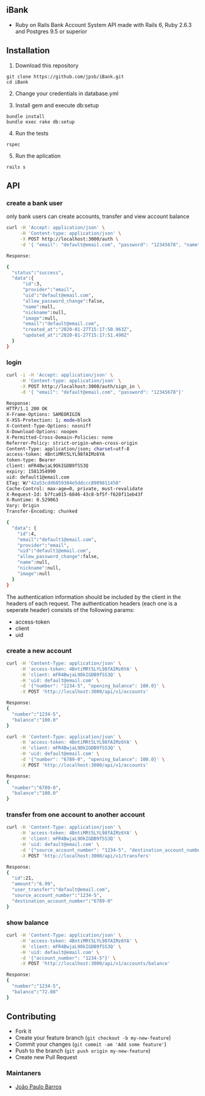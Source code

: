 ## iBank

*   Ruby on Rails Bank Account System API made with Rails 6, Ruby 2.6.3 and Postgres 9.5 or superior

## Installation
1.  Download this repository

```
git clone https://github.com/jpsb/iBank.git
cd iBank
```

2.  Change your credentials in database.yml

3.  Install gem and execute db:setup

```
bundle install
bundle exec rake db:setup
```

4.  Run the tests

```
rspec
```

5.  Run the aplication

```
rails s
```

## API
### create a bank user 

only bank users can create accounts, transfer and view account balance

```bash
curl -H 'Accept: application/json' \
     -H 'Content-type: application/json' \
     -X POST http://localhost:3000/auth \
     -d '{ "email": "default@email.com", "password": "12345678", "name": "Username"}'

Response:

{
  "status":"success",
  "data":{
      "id":3,
      "provider":"email",
      "uid":"default@email.com",
      "allow_password_change":false,
      "name":null,
      "nickname":null,
      "image":null,
      "email":"default@email.com",
      "created_at":"2020-01-27T15:17:50.963Z",
      "updated_at":"2020-01-27T15:17:51.490Z"
  }
}
```

### login
```bash
curl -i -H 'Accept: application/json' \
     -H 'Content-type: application/json' \
     -X POST http://localhost:3000/auth/sign_in \
     -d '{ "email": "default@email.com", "password": "12345678"}'

Response:
HTTP/1.1 200 OK
X-Frame-Options: SAMEORIGIN
X-XSS-Protection: 1; mode=block
X-Content-Type-Options: nosniff
X-Download-Options: noopen
X-Permitted-Cross-Domain-Policies: none
Referrer-Policy: strict-origin-when-cross-origin
Content-Type: application/json; charset=utf-8
access-token: 4BntiMRt5LYL98fAIMz6YA
token-type: Bearer
client: mFR4BwjaL9OkIGDB9fSS3Q
expiry: 1581354990
uid: default1@email.com
ETag: W/"42a53cdd6859304e5ddccc8909811450"
Cache-Control: max-age=0, private, must-revalidate
X-Request-Id: b7fca015-6846-43c8-bf5f-f620f11eb43f
X-Runtime: 0.529063
Vary: Origin
Transfer-Encoding: chunked

{
  "data": {
    "id":4,
    "email":"default1@email.com",
    "provider":"email",
    "uid":"default1@email.com",
    "allow_password_change":false,
    "name":null,
    "nickname":null,
    "image":null
  }
}
```

The authentication information should be included by the client in the headers of each request. The authentication headers (each one is a seperate header) consists of the following params:
-   access-token
-   client
-   uid

### create a new account
```bash
curl -H 'Content-Type: application/json' \
     -H 'access-token: 4BntiMRt5LYL98fAIMz6YA' \
     -H 'client: mFR4BwjaL9OkIGDB9fSS3Q' \
     -H 'uid: default@email.com' \
     -d '{"number": "1234-5", "opening_balance": 100.0}' \
     -X POST 'http://localhost:3000/api/v1/accounts'

Response:
{
  "number":"1234-5",
  "balance":"100.0"
}
```

```bash
curl -H 'Content-Type: application/json' \
     -H 'access-token: 4BntiMRt5LYL98fAIMz6YA' \
     -H 'client: mFR4BwjaL9OkIGDB9fSS3Q' \
     -H 'uid: default@email.com' \
     -d '{"number": "6789-0", "opening_balance": 100.0}' \
     -X POST 'http://localhost:3000/api/v1/accounts'

Response:
{
  "number":"6789-0",
  "balance":"100.0"
}
```

### transfer from one account to another account
```bash
curl -H 'Content-Type: application/json' \
     -H 'access-token: 4BntiMRt5LYL98fAIMz6YA' \
     -H 'client: mFR4BwjaL9OkIGDB9fSS3Q' \
     -H 'uid: default@email.com' \
     -d '{"source_account_number": "1234-5", "destination_account_number": "6789-0", "amount": 6.99}' \
     -X POST 'http://localhost:3000/api/v1/transfers'

Response:
{
  "id":21,
  "amount":"6.99",
  "user_transfer":"default@email.com",
  "source_account_number":"1234-5",
  "destination_account_number":"6789-0"
}
```

### show balance
```bash
curl -H 'Content-Type: application/json' \
     -H 'access-token: 4BntiMRt5LYL98fAIMz6YA' \
     -H 'client: mFR4BwjaL9OkIGDB9fSS3Q' \
     -H 'uid: default@email.com' \
     -d '{"account_number": "1234-5"}' \
     -X POST 'http://localhost:3000/api/v1/accounts/balance'

Response:
{
  "number":"1234-5",
  "balance":"72.08"
}
```

## Contributing
-   Fork it
-   Create your feature branch (`git checkout -b my-new-feature`)
-   Commit your changes (`git commit -am 'Add some feature'`)
-   Push to the branch (`git push origin my-new-feature`)
-   Create new Pull Request

### Maintaners

*   [João Paulo Barros](https://github.com/jpsb)
